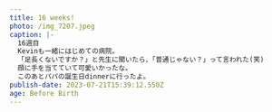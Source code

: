 ```yaml
---
title: 16 weeks!
photo: /img_7207.jpeg
caption: |-
  16週目
  Kevinも一緒にはじめての病院。
  「足長くないですか？」と先生に聞いたら、「普通じゃない？」って言われた(笑)
  顔に手を当てていて可愛いかったな。
  このあとパパの誕生日dinnerに行ったよ。
publish-date: 2023-07-21T15:39:12.550Z
age: Before Birth
---
```

